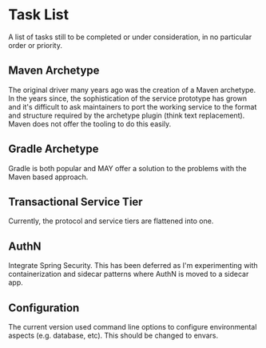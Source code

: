 # Task List

A list of tasks still to be completed or under consideration, in no particular order or priority.

## Maven Archetype
The original driver many years ago was the creation of a Maven archetype. In the years
since, the sophistication of the service prototype has grown and it's difficult
to ask maintainers to port the working service to the format and structure required
by the archetype plugin (think text replacement). Maven does not offer the tooling
to do this easily.

## Gradle Archetype
Gradle is both popular and MAY offer a solution to the problems with the Maven based
approach.

## Transactional Service Tier
Currently, the protocol and service tiers are flattened into one. 

## AuthN
Integrate Spring Security. This has been deferred as I'm experimenting with containerization
and sidecar patterns where AuthN is moved to a sidecar app.

## Configuration
The current version used command line options to configure environmental aspects
(e.g. database, etc). This should be changed to envars.

